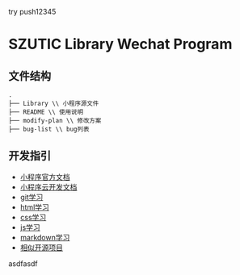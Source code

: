﻿try push12345

# SZUTIC Library Wechat Program

## 文件结构
```
.
├── Library \\ 小程序源文件
├── README \\ 使用说明
├── modify-plan \\ 修改方案
├── bug-list \\ bug列表
```

## 开发指引

- [小程序官方文档](https://developers.weixin.qq.com/miniprogram/dev/)
- [小程序云开发文档](https://developers.weixin.qq.com/miniprogram/dev/wxcloud/basis/getting-started.html)
- [git学习](https://www.liaoxuefeng.com/wiki/0013739516305929606dd18361248578c67b8067c8c017b000)
- [html学习](http://www.w3school.com.cn/html/index.asp)
- [css学习](http://www.w3school.com.cn/css/index.asp)
- [js学习](https://www.liaoxuefeng.com/wiki/001434446689867b27157e896e74d51a89c25cc8b43bdb3000)
- [markdown学习](http://www.markdown.cn/#overview)
- [相似开源项目](https://github.com/imageslr/weapp-library)

asdfasdf

